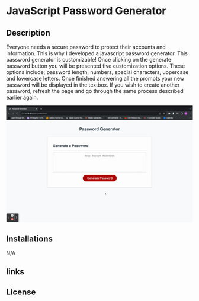 # JavaScript Password Generator 

## Description

Everyone needs a secure password to protect their accounts and information. This is why I developed a javascript password generator. This password generator is customizable! Once clicking on the generate password button you will be presented five customization options. These options include; password length, numbers, special characters, uppercase and lowercase letters. Once finished answering all the prompts your new password will be displayed in the textbox. If you wish to create another password, refresh the page and go through the same process described earlier again. 

![Alt text](Assets/Untitled_%20Dec%2019,%202022%204_47%20PM.gif)

## Installations 

N/A
## links


## License 